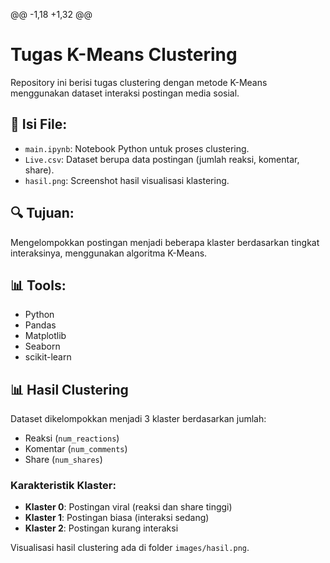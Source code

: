 @@ -1,18 +1,32 @@
# Tugas K-Means Clustering

Repository ini berisi tugas clustering dengan metode K-Means menggunakan dataset interaksi postingan media sosial.

## 📁 Isi File:
- `main.ipynb`: Notebook Python untuk proses clustering.
- `Live.csv`: Dataset berupa data postingan (jumlah reaksi, komentar, share).
- `hasil.png`: Screenshot hasil visualisasi klastering.

## 🔍 Tujuan:
Mengelompokkan postingan menjadi beberapa klaster berdasarkan tingkat interaksinya, menggunakan algoritma K-Means.

## 📊 Tools:
- Python
- Pandas
- Matplotlib
- Seaborn
- scikit-learn
  
## 📊 Hasil Clustering

Dataset dikelompokkan menjadi 3 klaster berdasarkan jumlah:
- Reaksi (`num_reactions`)
- Komentar (`num_comments`)
- Share (`num_shares`)

### Karakteristik Klaster:
- **Klaster 0**: Postingan viral (reaksi dan share tinggi)
- **Klaster 1**: Postingan biasa (interaksi sedang)
- **Klaster 2**: Postingan kurang interaksi

Visualisasi hasil clustering ada di folder `images/hasil.png`.
